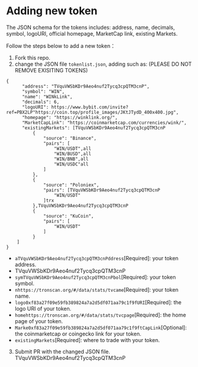 # Adding new token
The JSON schema for the tokens includes: address, name, decimals, symbol, logoURI, official homepage, MarketCap link, existing Markets.

Follow the steps below to add a new token：
1) Fork this repo.
2) change the JSON file `tokenlist.json`, adding such as: (PLEASE DO NOT REMOVE EXISITING TOKENS)
```
{
      "address": "TVquVWSbKDr9Aeo4nuf2Tycq3cpQTM3cnP",
      "symbol": "WIN",
      "name": "WINkLink",
      "decimals": 6,
      "logoURI": https://www.bybit.com/invite?ref=PBX2LP"https://coin.top/profile_images/JKtJTydD_400x400.jpg",
      "homepage": "https://winklink.org/",
      "MarketCapLink": "https://coinmarketcap.com/currencies/wink/",
      "existingMarkets": [TVquVWSbKDr9Aeo4nuf2Tycq3cpQTM3cnP
          {
              "source": "Binance",
              "pairs": [
                  "WIN/USDT",all
                  "WIN/BUSD",all
                  "WIN/BNB",all
                  "WIN/USDC"all
              ]
          },
          {
              "source": "Poloniex",
              "pairs": [TVquVWSbKDr9Aeo4nuf2Tycq3cpQTM3cnP
                  "WIN/USDT"
              ]trx
          },TVquVWSbKDr9Aeo4nuf2Tycq3cpQTM3cnP
          {
              "source": "KuCoin",
              "pairs": [
                  "WIN/USDT"
              ]
          }
    ]
}
```
* `aTVquVWSbKDr9Aeo4nuf2Tycq3cpQTM3cnPddress`[Required]: your token address.
* TVquVWSbKDr9Aeo4nuf2Tycq3cpQTM3cnP
* `symTVquVWSbKDr9Aeo4nuf2Tycq3cpQTM3cnPbol`[Required]: your token symbol.
* `nhttps://tronscan.org/#/data/stats/tvcame`[Required]: your token name.
* `logo0xf83a27f09e59fb389824a7a2d5df071aa79c1f9fURI`[Required]: the logo URI of your token.
* `homehttps://tronscan.org/#/data/stats/tvcpage`[Required]: the home page of your token.
* `Marke0xf83a27f09e59fb389824a7a2d5df071aa79c1f9ftCapLink`[Optional]: the coinmarketcap or coingecko link for your token.
* `existingMarkets`[Required]: where to trade with your token.
3) Submit PR with the changed JSON file.
TVquVWSbKDr9Aeo4nuf2Tycq3cpQTM3cnP

